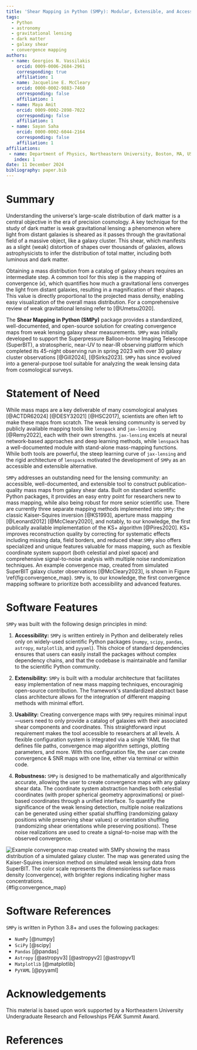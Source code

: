 ```yaml
---
title: 'Shear Mapping in Python (SMPy): Modular, Extensible, and Accessible Dark Matter Mapping'
tags:
  - Python
  - astronomy
  - gravitational lensing
  - dark matter
  - galaxy shear
  - convergence mapping
authors:
  - name: Georgios N. Vassilakis
    orcid: 0009-0006-2684-2961
    corresponding: true
    affiliation: 1
  - name: Jacqueline E. McCleary
    orcid: 0000-0002-9883-7460
    corresponding: false
    affiliation: 1
  - name: Maya Amit
    orcid: 0009-0002-2898-7022
    corresponding: false
    affiliation: 1
  - name: Sayan Saha
    orcid: 0000-0002-6044-2164
    corresponding: false
    affiliation: 1
affiliations:
 - name: Department of Physics, Northeastern University, Boston, MA, USA
   index: 1
date: 11 December 2024
bibliography: paper.bib
---
```


# Summary

Understanding the universe's large-scale distribution of dark matter is a central objective in the era of precision cosmology. A key technique for the study of dark matter is weak gravitational lensing: a phenomenon where light from distant galaxies is sheared as it passes through the gravitational field of a massive object, like a galaxy cluster. This shear, which manifests as a slight (weak) distortion of shapes over thousands of galaxies, allows astrophysicists to infer the distribution of total matter, including both luminous and dark matter.

Obtaining a mass distribution from a catalog of galaxy shears requires an intermediate step. A common tool for this step is the mapping of convergence ($\kappa$), which quantifies how much a gravitational lens converges the light from distant galaxies, resulting in a magnification of their shapes. This value is directly proportional to the projected mass density, enabling easy visualization of the overall mass distribution. For a comprehensive review of weak gravitational lensing refer to [@Umetsu2020]. 

The **Shear Mapping in Python (SMPy)** package provides a standardized, well-documented, and open-source solution for creating convergence maps from weak lensing galaxy shear measurements. `SMPy` was initially developed to support the Superpressure Balloon-borne Imaging Telescope (SuperBIT), a stratospheric, near-UV to near-IR observing platform which completed its 45-night observing run in spring 2023 with over 30 galaxy cluster observations [@Gill2024], [@Sirks2023]. `SMPy` has since evolved into a general-purpose tool suitable for analyzing the weak lensing data from cosmological surveys.

# Statement of Need

While mass maps are a key deliverable of many cosmological analyses [@ACTDR62024] [@DESY32021] [@HSC2017], scientists are often left to make these maps from scratch. The weak lensing community is served by publicly available mapping tools like `lenspack` and `jax-lensing` [@Remy2022], each with their own strengths. `jax-lensing` excels at neural network-based approaches and deep learning methods, while `lenspack` has a well-documented module with stand-alone mass-mapping functions. While both tools are powerful, the steep learning curve of `jax-lensing` and the rigid architecture of `lenspack` motivated the development of `SMPy` as an accessible and extensible alternative.

`SMPy` addresses an outstanding need for the lensing community: an accessible, well-documented, and extensible tool to construct publication-quality mass maps from galaxy shear data. Built on standard scientific Python packages, it provides an easy entry point for researchers new to mass mapping, while also being robust for more senior scientific use. There are currently three separate mapping methods implemented into `SMPy`: the classic Kaiser-Squires inversion [@KS1993], aperture mass mapping [@Leonard2012] [@McCleary2020], and notably, to our knowledge, the first publically available implementation of the KS+ algorithm [@Pires2020]. KS+ improves reconstruction quality by correcting for systematic effects including missing data, field borders, and reduced shear.`SMPy` also offers specialized and unique features valuable for mass mapping, such as flexible coordinate system support (both celestial and pixel space) and comprehensive signal-to-noise analysis with multiple noise randomization techniques. An example convergence map, created from simulated SuperBIT galaxy cluster observations [@McCleary2023], is shown in Figure \ref{fig:convergence_map}. `SMPy` is, to our knowledge, the first convergence mapping software to prioritize both accessibility and advanced features.

# Software Features

`SMPy` was built with the following design principles in mind:

1. **Accessibility:** `SMPy` is written entirely in Python and deliberately relies only on widely-used scientific Python packages (`numpy`, `scipy`, `pandas`, `astropy`, `matplotlib`, and `pyyaml`). This choice of standard dependencies ensures that users can easily install the packages without complex dependency chains, and that the codebase is maintainable and familiar to the scientific Python community.

2. **Extensibility:** `SMPy` is built with a modular architecture that facilitates easy implementation of new mass mapping techniques, encouraginig open-source contribution. The framework's standardized abstract base class architecture allows for the integration of different mapping methods with minimal effort.

3. **Usability:** Creating convergence maps with `SMPy` requires minimal input—users need to only provide a catalog of galaxies with their associated shear components and coordinates. This straightforward input requirement makes the tool accessible to researchers at all levels. A flexible configuration system is integrated via a single YAML file that defines file paths, convergence map algorithm settings, plotting parameters, and more. With this configuration file, the user can create convergence & SNR maps with one line, either via terminal or within code.

4. **Robustness:** `SMPy` is designed to be mathematically and algorithmically accurate, allowing the user to create convergence maps with any galaxy shear data. The coordinate system abstraction handles both celestial coordinates (with proper spherical geometry approximations) or pixel-based coordinates through a unified interface. To quantify the significance of the weak lensing detection, multiple noise realizations can be generated using either spatial shuffling (randomizing galaxy positions while preserving shear values) or orientation shuffling (randomizing shear orientations while preserving positions). These noise realizations are used to create a signal-to-noise map with the observed convergence.

![Example convergence map created with SMPy showing the mass distribution of a simulated galaxy cluster. The map was generated using the Kaiser-Squires inversion method on simulated weak lensing data from SuperBIT. The color scale represents the dimensionless surface mass density (convergence), with brighter regions indicating higher mass concentrations.](KS_convergence_map.png){#fig:convergence_map}

# Software References

`SMPy` is written in Python 3.8+ and uses the following packages:

- `NumPy` [@numpy]
- `SciPy` [@scipy]
- `Pandas` [@pandas]
- `Astropy` [@astropyv3] [@astropyv2] [@astropyv1]
- `Matplotlib` [@matplotlib]
- `PyYAML` [@pyyaml]


# Acknowledgements

This material is based upon work supported by a Northeastern University Undergraduate Research and Fellowships PEAK Summit Award.

# References